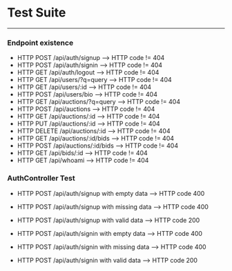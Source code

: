 # Test Suite
___
### Endpoint existence
* HTTP POST /api/auth/signup --> HTTP code != 404
* HTTP POST /api/auth/signin --> HTTP code != 404
* HTTP GET /api/auth/logout --> HTTP code != 404
* HTTP GET /api/users/?q=query --> HTTP code != 404
* HTTP GET /api/users/:id --> HTTP code != 404
* HTTP POST /api/users/bio --> HTTP code != 404
* HTTP GET /api/auctions/?q=query --> HTTP code != 404
* HTTP POST /api/auctions --> HTTP code != 404
* HTTP GET /api/auctions/:id --> HTTP code != 404
* HTTP PUT /api/auctions/:id --> HTTP code != 404
* HTTP DELETE /api/auctions/:id --> HTTP code != 404
* HTTP GET /api/auctions/:id/bids --> HTTP code != 404
* HTTP POST /api/auctions/:id/bids --> HTTP code != 404
* HTTP GET /api/bids/:id --> HTTP code != 404
* HTTP GET /api/whoami --> HTTP code != 404


### AuthController Test

* HTTP POST /api/auth/signup with empty data --> HTTP code 400
* HTTP POST /api/auth/signup with missing data --> HTTP code 400
* HTTP POST /api/auth/signup with valid data --> HTTP code 200

* HTTP POST /api/auth/signin with empty data --> HTTP code 400
* HTTP POST /api/auth/signin with missing data --> HTTP code 400
* HTTP POST /api/auth/signin with valid data --> HTTP code 200


